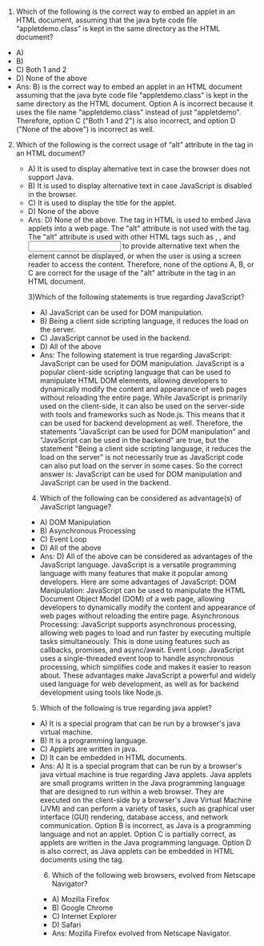 1) Which of the following is the correct way to embed an applet in an HTML document, assuming that the java byte code file “appletdemo.class” is kept in the same directory as the HTML document?
- A) <applet code=“appletdemo.class”> </applet>
- B) <applet code = “appletdemo” > </applet>
- C) Both 1 and 2
- D) None of the above
- Ans: 
B) <applet code = “appletdemo” > </applet> is the correct way to embed an applet in an HTML document assuming that the java byte code file "appletdemo.class" is kept in the same directory as the HTML document.
Option A is incorrect because it uses the file name "appletdemo.class" instead of just "appletdemo".
Therefore, option C ("Both 1 and 2") is also incorrect, and option D ("None of the above") is incorrect as well.

2) Which of the following is the correct usage of “alt” attribute in the <applet> tag in an HTML document? 
- A) It is used to display alternative text in case the browser does not support Java.
- B) It is used to display alternative text in case JavaScript is disabled in the browser.
- C) It is used to display the title for the applet.
- D) None of the above
- Ans:
D) None of the above.
The <applet> tag in HTML is used to embed Java applets into a web page. The "alt" attribute is not used with the <applet> tag.
The "alt" attribute is used with other HTML tags such as <img>, <area>, and <input> to provide alternative text when the element cannot be displayed, or when the user is using a screen reader to access the content.
Therefore, none of the options A, B, or C are correct for the usage of the "alt" attribute in the <applet> tag in an HTML document.
  
3)Which of the following statements is true regarding JavaScript?
- A) JavaScript can be used for DOM manipulation.
- B) Being a client side scripting language, it reduces the load on the server.
- C) JavaScript cannot be used in the backend.
- D) All of the above
- Ans: 
The following statement is true regarding JavaScript:
JavaScript can be used for DOM manipulation.
JavaScript is a popular client-side scripting language that can be used to manipulate HTML DOM elements, allowing developers to dynamically modify the content and appearance of web pages without reloading the entire page.
While JavaScript is primarily used on the client-side, it can also be used on the server-side with tools and frameworks such as Node.js. This means that it can be used for backend development as well.
Therefore, the statements "JavaScript can be used for DOM manipulation" and "JavaScript can be used in the backend" are true, but the statement "Being a client side scripting language, it reduces the load on the server" is not necessarily true as JavaScript code can also put load on the server in some cases.
So the correct answer is: JavaScript can be used for DOM manipulation and JavaScript can be used in the backend.
  
4) Which of the following can be considered as advantage(s) of JavaScript language?
- A) DOM Manipulation
- B) Asynchronous Processing
- C) Event Loop
- D) All of the above
- Ans:
D) All of the above can be considered as advantages of the JavaScript language.
JavaScript is a versatile programming language with many features that make it popular among developers. Here are some advantages of JavaScript:
DOM Manipulation: JavaScript can be used to manipulate the HTML Document Object Model (DOM) of a web page, allowing developers to dynamically modify the content and appearance of web pages without reloading the entire page.
Asynchronous Processing: JavaScript supports asynchronous processing, allowing web pages to load and run faster by executing multiple tasks simultaneously. This is done using features such as callbacks, promises, and async/await.
Event Loop: JavaScript uses a single-threaded event loop to handle asynchronous processing, which simplifies code and makes it easier to reason about.
These advantages make JavaScript a powerful and widely used language for web development, as well as for backend development using tools like Node.js.
  
5) Which of the following is true regarding java applet?
- A) It is a special program that can be run by a browser's java virtual machine.
- B) It is a programming language.
- C) Applets are written in java.
- D) It can be embedded in HTML documents.
- Ans: 
A) It is a special program that can be run by a browser's java virtual machine is true regarding Java applets.
Java applets are small programs written in the Java programming language that are designed to run within a web browser. They are executed on the client-side by a browser's Java Virtual Machine (JVM) and can perform a variety of tasks, such as graphical user interface (GUI) rendering, database access, and network communication.
Option B is incorrect, as Java is a programming language and not an applet.
Option C is partially correct, as applets are written in the Java programming language.
Option D is also correct, as Java applets can be embedded in HTML documents using the <applet> tag.

6) Which of the following web browsers, evolved from Netscape Navigator?
- A) Mozilla Firefox
- B) Google Chrome
- C) Internet Explorer
- D) Safari
- Ans: Mozilla Firefox evolved from Netscape Navigator.

